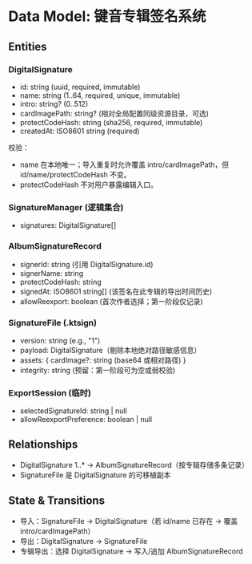 # Data Model: 键音专辑签名系统

## Entities

### DigitalSignature
- id: string (uuid, required, immutable)
- name: string (1..64, required, unique, immutable)
- intro: string? (0..512)
- cardImagePath: string? (相对全局配置同级资源目录，可选)
- protectCodeHash: string (sha256, required, immutable)
- createdAt: ISO8601 string (required)

校验：
- name 在本地唯一；导入重复时允许覆盖 intro/cardImagePath，但 id/name/protectCodeHash 不变。
- protectCodeHash 不对用户暴露编辑入口。

 
### SignatureManager (逻辑集合)
- signatures: DigitalSignature[]

 
### AlbumSignatureRecord
- signerId: string (引用 DigitalSignature.id)
- signerName: string
- protectCodeHash: string
- signedAt: ISO8601 string[] (该签名在此专辑的导出时间历史)
- allowReexport: boolean (首次作者选择；第一阶段仅记录)

 
### SignatureFile (.ktsign)
- version: string (e.g., "1")
- payload: DigitalSignature（剔除本地绝对路径敏感信息）
- assets: { cardImage?: string (base64 或相对路径) }
- integrity: string (预留：第一阶段可为空或弱校验)

 
### ExportSession (临时)
- selectedSignatureId: string | null
- allowReexportPreference: boolean | null

 
## Relationships
- DigitalSignature 1..* → AlbumSignatureRecord（按专辑存储多条记录）
- SignatureFile 是 DigitalSignature 的可移植副本

 
## State & Transitions
- 导入：SignatureFile → DigitalSignature（若 id/name 已存在 → 覆盖 intro/cardImagePath）
- 导出：DigitalSignature → SignatureFile
- 专辑导出：选择 DigitalSignature → 写入/追加 AlbumSignatureRecord
